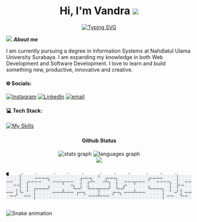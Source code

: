 <h1 align="center"><b>Hi, I'm Vandra </b><img src="https://media.giphy.com/media/hvRJCLFzcasrR4ia7z/giphy.gif" width="35"></h1>

<div align="center">
  <a href="https://git.io/typing-svg"><img src="https://readme-typing-svg.demolab.com?font=Fira+Code&weight=600&size=25&pause=1000&color=FFFFFFFF&background=none&center=true&width=435&lines=Aspiring+Full-Stack+Developer+" alt="Typing SVG" /></a>
</div>

<img src="https://media.giphy.com/media/ObNTw8Uzwy6KQ/giphy.gif" width="30px">&nbsp;**_About me_**

I am currently pursuing a degree in Information Systems at Nahdlatul Ulama University Surabaya. I am expanding my knowledge in both Web Development and Software Development. I love to learn and build something new, productive, innovative and creative.

#### 🌐 Socials:

[![Instagram](https://img.shields.io/badge/Instagram-%23E4405F.svg?logo=Instagram&logoColor=white)](https://www.instagram.com/wichdafar?igsh=MWVjdDBqemc3enBqaQ==) [![LinkedIn](https://img.shields.io/badge/LinkedIn-%230077B5.svg?logo=linkedin&logoColor=white)](https://www.linkedin.com/in/novandra-wichda-farun-4676ba331/) [![email](https://img.shields.io/badge/Email-D14836?logo=gmail&logoColor=white)](mailto:vandrasurabaya@gmail.com)

#### 💻 Tech Stack:

[![My Skills](https://skillicons.dev/icons?i=html,css,bootstrap,sass,js,nodejs,react,php,mysql,laravel,java,git,figma,arduino&theme=light&perline=10)](https://skillicons.dev)

###
###

<h4 align="center"> Github Status </h4>
  <div align="center">
    <img src="https://github-readme-stats.vercel.app/api?username=novandrawichdafarun&hide_title=false&hide_rank=false&show_icons=true&include_all_commits=true&count_private=true&disable_animations=false&theme=radical&locale=en&hide_border=false" height="135" alt="stats graph"  />
    <img src="https://github-readme-stats.vercel.app/api/top-langs?username=novandrawichdafarun&locale=en&hide_title=true&layout=compact&card_width=300&langs_count=7&theme=radical&hide_border=false" height="135" alt="languages graph"  />
  </div>

<div align="center">
  <img src="https://visitor-badge.laobi.icu/badge?page_id=novandrawichdafarun.novandrawichdafarun&left_color=indigo&right_color=cornflowerblue"  />
</div>

###
###


<picture>
  <source media="(prefers-color-scheme: dark)" srcset="https://raw.githubusercontent.com/novandrawichdafarun/novandrawichdafarun/output/pacman-contribution-graph-dark.svg">
  <source media="(prefers-color-scheme: light)" srcset="https://raw.githubusercontent.com/novandrawichdafarun/novandrawichdafarun/output/pacman-contribution-graph.svg">
  <img alt="pacman contribution graph" src="https://raw.githubusercontent.com/novandrawichdafarun/novandrawichdafarun/output/pacman-contribution-graph.svg">
</picture>

<br>

###

<img src="https://raw.githubusercontent.com/novandrawichdafarun/novandrawichdafarun/output/snake.svg" alt="Snake animation" />

###

